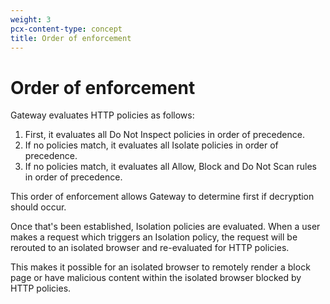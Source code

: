 ```yaml
---
weight: 3
pcx-content-type: concept
title: Order of enforcement
---
```


# Order of enforcement

Gateway evaluates HTTP policies as follows:

1. First, it evaluates all Do Not Inspect policies in order of precedence.
1. If no policies match, it evaluates all Isolate policies in order of precedence.
1. If no policies match, it evaluates all Allow, Block and Do Not Scan rules in order of precedence.

This order of enforcement allows Gateway to determine first if decryption should occur.

Once that's been established, Isolation policies are evaluated. When a user makes a request which triggers an Isolation policy, the request will be rerouted to an isolated browser and re-evaluated for HTTP policies.

This makes it possible for an isolated browser to remotely render a block page or have malicious content within the isolated browser blocked by HTTP policies.